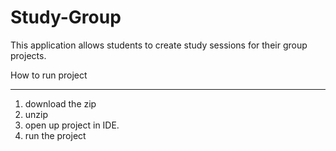 # Study-Group
This application allows students to create study sessions for their group projects.

How to run project
___________________

1. download the zip
2. unzip 
3. open up project in IDE.
4. run the project
